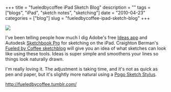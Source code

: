 +++
title = "fueledbycoffee iPad Sketch Blog"
description = ""
tags = ["blogs", "iPad", "sketch notes", "sketching"]
date = "2010-04-23"
categories = ["blog"]
slug = "fueledbycoffee-ipad-sketch-blog"
+++



  <div class="notebook-screenshot"><a href="http://fueledbycoffee.tumblr.com/"><img src="http://media.konigi.com/bluga/wt4bd19761197d8_large.jpg"/></a></div><p>I've been telling people how much I dig Adobe's free <a href="http://itunes.apple.com/us/app/adobe-ideas-1-0-for-ipad/id364617858?mt=8">Ideas app</a> and Autodesk <a href="http://itunes.apple.com/us/app/sketchbook-pro/id364253478?mt=8">Sketchbook Pro</a> for sketching on the iPad. Craighton Berman's <a href="http://fueledbycoffee.tumblr.com/">Fueled by Coffee sketchblog</a> will give you an idea of what sketches can look like using these tools. Ideas is super simple and smoothens your lines so things look naturally drawn.</p>

<p>I'm really loving it. The adjustment is taking time, and it's not as quick as pen and paper, but it's slightly more natural using a <a href="http://tenonedesign.com/sketch.php">Pogo Sketch Stylus</a>.</p>

    
  <a href="http://fueledbycoffee.tumblr.com/">http://fueledbycoffee.tumblr.com/</a>
